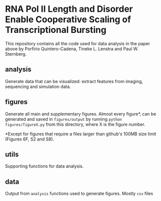 # RNA Pol II Length and Disorder Enable Cooperative Scaling of Transcriptional Bursting
This repository contains all the code used for data analysis in the paper above by Porfirio Quintero-Cadena, Tineke L. Lenstra and Paul W. Sternberg.

## analysis
Generate data that can be visualized: extract features from imaging, sequencing and simulation data.
## figures
Generate all main and supplementary figures. Almost every figure\*, can be generated and saved in `figures/output` by running `python figures/figureX.py` from this directory, where X is the figure number.

\*Except for figures that require a files larger than github's 100MB size limit (Figures 6F, S2 and S8).
## utils
Supporting functions for data analysis.
## data
Output from `analysis` functions used to generate figures. Mostly `csv` files
